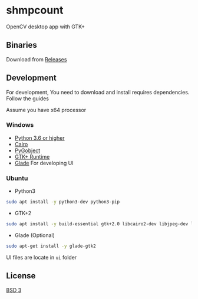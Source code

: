 # shmpcount

OpenCV desktop app with GTK+

## Binaries

Download from [Releases](https://github.com/kanokkorn/shmpcount/releases)

## Development

For development, You need to download and install requires dependencies. Follow the guides

Assume you have x64 processor

### Windows

- [Python 3.6 or higher](https://www.python.org/downloads/)
- [Cairo](http://ftp.gnome.org/pub/GNOME/binaries/win64/dependencies/cairo_1.8.8-1_win64.zip)
- [PyGobject](http://ftp.gnome.org/pub/GNOME/binaries/win32/pygobject/)
- [GTK+ Runtime](http://ftp.gnome.org/pub/GNOME/binaries/win64/gtk+/)
- [Glade](https://glade.gnome.org/) For developing UI

### Ubuntu

- Python3

```bash
sudo apt install -y python3-dev python3-pip
```

- GTK+2

```bash
sudo apt install -y build-essential gtk+2.0 libcairo2-dev libjpeg-dev libgif-dev
```

- Glade (Optional)

```bash
sudo apt-get install -y glade-gtk2
```

UI files are locate in  ```ui``` folder

## License

[BSD 3](https://github.com/kanokkorn/shmpcount/blob/master/LICENSE)
